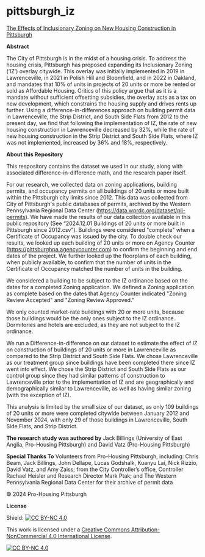 # pittsburgh_iz
[The Effects of Inclusionary Zoning on New Housing Construction in Pittsburgh](The_Effects_of_Inclusionary_Zoning_on_New_20__Unit_Housing_Projects_in_Pittsburgh_FINAL_12032024.pdf)

**Abstract**

The City of Pittsburgh is in the midst of a housing crisis. To address the housing crisis, Pittsburgh has proposed expanding its Inclusionary Zoning (‘IZ’) overlay citywide.  This overlay was initially implemented in 2019 in Lawrenceville, in 2021 in Polish Hill and Bloomfield, and in 2022 in Oakland, and mandates that 10\% of units in projects of 20 units or more be rented or sold as Affordable Housing. Critics of this policy argue that as it is a mandate without sufficient offsetting subsidies, the overlay acts as a tax on new development, which constrains the housing supply and drives rents up further.  Using a difference-in-differences approach on building permit data in Lawrenceville, the Strip District, and South Side Flats from 2012 to the present day, we find that following the implementation of IZ, the rate of new housing construction in Lawrenceville decreased by 32\%, while the rate of new housing construction in the Strip District and South Side Flats, where IZ was not implemented, increased by 36\% and 18\%, respectively.

**About this Repository**

This respository contains the dataset we used in our study, along with associated difference-in-difference math, and the research paper itself.

For our research, we collected data on zoning applications, building permits, and occupancy permits on all buildings of 20 units or more built within the Pittsburgh city limits since 2012. This data was collected from City of Pittsburgh's public databases of permits, archived by the Western Pennsylvania Regional Data Center (https://data.wprdc.org/dataset/pli-permits). We have made the results of our data collection available in this public repository (See “2024.12.01 Buildings of 20 units or more built in Pittsburgh since 2012.csv”). Buildings were considered "complete" when a Certificate of Occupancy was issued by the city. To double check our results, we looked up each building of 20 units or more on Agency Counter (https://pittsburghpa.agencycounter.com) to confirm the beginning and end dates of the project.  We further looked up the floorplans of each building, when publicly available, to confirm that the number of units in the Certificate of Occupancy matched the number of units in the building.

We considered a building to be subject to the IZ ordinance based on the dates for a completed Zoning application. We defined a Zoning application as complete based on the dates that Agency Counter indicated "Zoning Review Accepted" and "Zoning Review Approved."

We only counted market-rate buildings with 20 or more units, because those buildings would be the only ones subject to the IZ ordinance. Dormitories and hotels are excluded, as they are not subject to the IZ ordinance.

We run a Difference-in-difference on our dataset to estimate the effect of IZ on construction of buildings of 20 units or more in Lawrenceville as compared to the Strip District and South Side Flats. We chose Lawrenceville as our treatment group since buildings have been completed there since IZ went into effect. We chose the Strip District and South Side Flats as our control group since they had similar patterns of construction to Lawrenceville prior to the implementation of IZ and are geographically and demographically similar to Lawrenceville, as well as having similar zoning (with the exception of IZ). 

This analysis is limited by the small size of our dataset, as only 109 buildings of 20 units or more were completed citywide between January 2012 and November 2024, with only 29 of those buildings in Lawrenceville, South Side Flats, and Strip District.

**The research study was authored by**
Jack Billings (University of East Anglia, Pro-Housing Pittsburgh) and David Vatz (Pro-Housing Pittsburgh)

**Special Thanks To**
Volunteers from Pro-Housing Pittsburgh, including: Chris Beam, Jack Billings, John Dellape, Lucas Godshalk, Kuanyu Lai, Nick Rizzio, David Vatz, and Amy Zaiss; from the
City Controller’s office, Controller Rachael Heisler and Research Director Mark Ptak; and The Western Pennsylvania Regional Data Center for their archive of permit data

&copy; 2024 Pro-Housing Pittsburgh

**License**

Shield: [![CC BY-NC 4.0][cc-by-nc-shield]][cc-by-nc]

This work is licensed under a
[Creative Commons Attribution-NonCommercial 4.0 International License][cc-by-nc].

[![CC BY-NC 4.0][cc-by-nc-image]][cc-by-nc]

[cc-by-nc]: https://creativecommons.org/licenses/by-nc/4.0/
[cc-by-nc-image]: https://licensebuttons.net/l/by-nc/4.0/88x31.png
[cc-by-nc-shield]: https://img.shields.io/badge/License-CC%20BY--NC%204.0-lightgrey.svg
